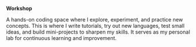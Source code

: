 **Workshop** 

A hands-on coding space where I explore, experiment, and practice new concepts. This is where I write tutorials, try out new languages, test small ideas, and build mini-projects to sharpen my skills. It serves as my personal lab for continuous learning and improvement.
